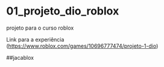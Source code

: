 # 01_projeto_dio_roblox
projeto para o curso roblox

Link para a experiência (https://www.roblox.com/games/10696777474/projeto-1-dio)

##jacablox
